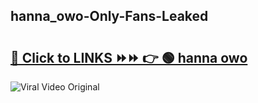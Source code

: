 
 ## hanna_owo-Only-Fans-Leaked

# <h2><a href="https://clipsfans.com/hanna_owo&ref=git">🔗 Click to LINKS ⏩⏩ 👉 🟢 hanna owo </a></h2>

<a href="https://clipsfans.com/hanna_owo&ref=git" rel="nofollow" data-target="animated-image.originalLink"><img src="https://i.ibb.co.com/xMMVF88/686577567.gif" alt="Viral Video Original" style="max-width: 100%; display: inline-block;" data-target="animated-image.originalImage"></a>
